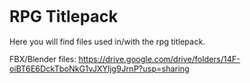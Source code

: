 # RPG Titlepack 
Here you will find files used in/with the rpg titlepack. 

FBX/Blender files: https://drive.google.com/drive/folders/14F-oiBT6E6DckTboNkG1vJXYIjg9JrnP?usp=sharing
